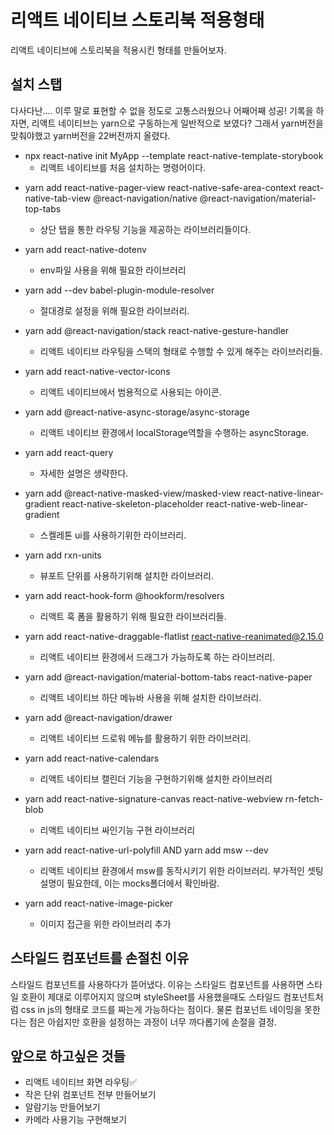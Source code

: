 # 리액트 네이티브 스토리북 적용형태

리액트 네이티브에 스토리북을 적용시킨 형태를 만들어보자.

## 설치 스탭

다사다난.... 이루 말로 표현할 수 없을 정도로 고통스러웠으나 어째어째 성공! 기록을 하자면, 리액트 네이티브는 yarn으로 구동하는게 일반적으로 보였다? 그래서 yarn버전을 맞춰야했고 yarn버전을 22버전까지 올렸다.
- npx react-native init MyApp --template react-native-template-storybook
  - 리액트 네이티브를 처음 설치하는 명령어이다.

<!-- - yarn add styled-components@5.3.5
  - 스타일드 컴포넌트를 위해 필요한 명령어이다.
  - 5.3.5로 맞추지 않으면, Error: Unable to resolve module path from postcss\lib\input.js: path could not be found이런 에러가 나온다. 나는 버전 6으로 돌리고 있었기에 에러가 난거였고 버전을 5.3.5로 맞춰줘야할 필요가 있었다. 
  
  스타일드 컴포넌트는 더이상 사용하지않기에 삭제.
  -->

- yarn add react-native-pager-view react-native-safe-area-context react-native-tab-view @react-navigation/native @react-navigation/material-top-tabs
  - 상단 탭을 통한 라우팅 기능을 제공하는 라이브러리들이다.

- yarn add react-native-dotenv
  - env파일 사용을 위해 필요한 라이브러리

- yarn add --dev babel-plugin-module-resolver
  - 절대경로 설정을 위해 필요한 라이브러리.

- yarn add @react-navigation/stack react-native-gesture-handler
  - 리액트 네이티브 라우팅을 스택의 형태로 수행할 수 있게 해주는 라이브러리들.

- yarn add react-native-vector-icons
  - 리액트 네이티브에서 범용적으로 사용되는 아이콘.

- yarn add @react-native-async-storage/async-storage
  - 리액트 네이티브 환경에서 localStorage역할을 수행하는 asyncStorage.

- yarn add react-query
  - 자세한 설명은 생략한다.

- yarn add @react-native-masked-view/masked-view react-native-linear-gradient react-native-skeleton-placeholder react-native-web-linear-gradient
  - 스켈레톤 ui를 사용하기위한 라이브러리.

- yarn add rxn-units
  - 뷰포트 단위를 사용하기위해 설치한 라이브러리.
  
- yarn add react-hook-form @hookform/resolvers
  - 리액트 훅 폼을 활용하기 위해 필요한 라이브러리들.

- yarn add react-native-draggable-flatlist react-native-reanimated@2.15.0
  - 리액트 네이티브 환경에서 드래그가 가능하도록 하는 라이브러리.

- yarn add @react-navigation/material-bottom-tabs react-native-paper
  - 리액트 네이티브 하단 메뉴바 사용을 위해 설치한 라이브러리.

- yarn add @react-navigation/drawer
  - 리액트 네이티브 드로워 메뉴를 활용하기 위한 라이브러리.

- yarn add react-native-calendars
  - 리액트 네이티브 캘린더 기능을 구현하기위해 설치한 라이브러리

- yarn add react-native-signature-canvas react-native-webview rn-fetch-blob
  - 리액트 네이티브 싸인기능 구현 라이브러리

- yarn add react-native-url-polyfill AND yarn add msw --dev
  - 리액트 네이티브 환경에서 msw를 동작시키기 위한 라이브러리. 부가적인 셋팅 설명이 필요한데, 이는 mocks폴더에서 확인바람.

- yarn add react-native-image-picker
  - 이미지 접근을 위한 라이브러리 추가
## 스타일드 컴포넌트를 손절친 이유 
스타일드 컴포넌트를 사용하다가 뜯어냈다. 이유는 스타일드 컴포넌트를 사용하면 스타일 호환이 제대로 이루어지지 않으며 styleSheet를 사용했을때도 스타일드 컴포넌트처럼 css in js의 형태로 코드를 짜는게 가능하다는 점이다. 물론 컴포넌트 네이밍을 못한다는 점은 아쉽지만 호환을 설정하는 과정이 너무 까다롭기에 손절을 결정.


## 앞으로 하고싶은 것들
- 리액트 네이티브 화면 라우팅✅
- 작은 단위 컴포넌트 전부 만들어보기
- 알람기능 만들어보기
- 카메라 사용기능 구현해보기